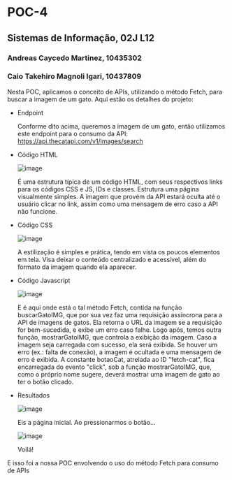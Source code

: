 # POC-4
## Sistemas de Informação, 02J L12
### Andreas Caycedo Martinez, 10435302
### Caio Takehiro Magnoli Igari, 10437809

Nesta POC, aplicamos o conceito de APIs, utilizando o método Fetch, para buscar a imagem de um gato. Aqui estão os detalhes do projeto:

- Endpoint
  
  Conforme dito acima, queremos a imagem de um gato, então utilizamos este endpoint para o consumo da API: https://api.thecatapi.com/v1/images/search

- Código HTML
  
  ![image](https://github.com/user-attachments/assets/6aa38815-9763-4bf2-8f07-d14867dd10fa)
  
  É uma estrutura típica de um código HTML, com seus respectivos links para os códigos CSS e JS, IDs e classes. Estrutura uma página visualmente simples. A imagem que provém da API   estará oculta até o usuário clicar no link, assim como uma mensagem de erro caso a API não funcione.

- Código CSS
  
  ![image](https://github.com/user-attachments/assets/b7a7f8c4-b31e-4883-a6dc-7a2f5de22fd5)
  
  A estilização é simples e prática, tendo em vista os poucos elementos em tela. Visa deixar o conteúdo centralizado e acessível, além do formato da imagem quando ela aparecer.

- Código Javascript
  
  ![image](https://github.com/user-attachments/assets/ae420aa1-adc1-42e7-8967-a6c9291cfd7a)
  
  E é aqui onde está o tal método Fetch, contida na função buscarGatoIMG, que por sua vez faz uma requisição assíncrona para a API de imagens de gatos. Ela retorna o URL da imagem    se a requisição for bem-sucedida, e exibe um erro caso falhe. Logo após, temos outra função, mostrarGatoIMG, que controla a exibição da imagem. Caso a imagem seja carregada com     sucesso, ela será exibida. Se houver um erro (ex.: falta de conexão), a imagem é ocultada e uma mensagem de erro é exibida. A constante botaoCat, atrelada ao ID "fetch-cat", fica   encarregada do evento "click", sob a função mostrarGatoIMG, que, como o próprio nome sugere, deverá mostrar uma imagem de gato ao ter o botão clicado.

- Resultados
  
  ![image](https://github.com/user-attachments/assets/233aeb56-a8d3-4930-ac7f-4865b3699e9f)
  
  Eis a página inicial. Ao pressionarmos o botão...

  ![image](https://github.com/user-attachments/assets/20f3d104-aa7f-46ea-bcad-60694bffb782)
  
  Voilá!

E isso foi a nossa POC envolvendo o uso do método Fetch para consumo de APIs





